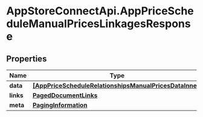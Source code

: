 # AppStoreConnectApi.AppPriceScheduleManualPricesLinkagesResponse

## Properties

Name | Type | Description | Notes
------------ | ------------- | ------------- | -------------
**data** | [**[AppPriceScheduleRelationshipsManualPricesDataInner]**](AppPriceScheduleRelationshipsManualPricesDataInner.md) |  | 
**links** | [**PagedDocumentLinks**](PagedDocumentLinks.md) |  | 
**meta** | [**PagingInformation**](PagingInformation.md) |  | [optional] 


